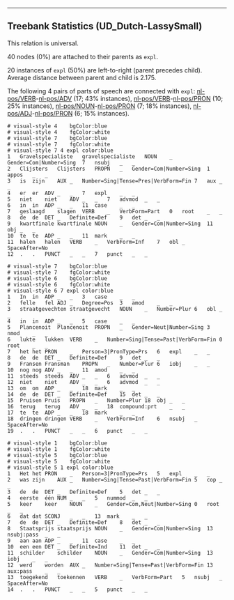 

--------------------------------------------------------------------------------

## Treebank Statistics (UD_Dutch-LassySmall)

This relation is universal.

40 nodes (0%) are attached to their parents as `expl`.

20 instances of `expl` (50%) are left-to-right (parent precedes child).
Average distance between parent and child is 2.175.

The following 4 pairs of parts of speech are connected with `expl`: [nl-pos/VERB]()-[nl-pos/ADV]() (17; 43% instances), [nl-pos/VERB]()-[nl-pos/PRON]() (10; 25% instances), [nl-pos/NOUN]()-[nl-pos/PRON]() (7; 18% instances), [nl-pos/ADJ]()-[nl-pos/PRON]() (6; 15% instances).


~~~ conllu
# visual-style 4	bgColor:blue
# visual-style 4	fgColor:white
# visual-style 7	bgColor:blue
# visual-style 7	fgColor:white
# visual-style 7 4 expl	color:blue
1	Gravelspecialiste	gravelspecialiste	NOUN	_	Gender=Com|Number=Sing	7	nsubj	_	_
2	Clijsters	Clijsters	PROPN	_	Gender=Com|Number=Sing	1	appos	_	_
3	is	zijn	AUX	_	Number=Sing|Tense=Pres|VerbForm=Fin	7	aux	_	_
4	er	er	ADV	_	_	7	expl	_	_
5	niet	niet	ADV	_	_	7	advmod	_	_
6	in	in	ADP	_	_	11	case	_	_
7	geslaagd	slagen	VERB	_	VerbForm=Part	0	root	_	_
8	de	de	DET	_	Definite=Def	9	det	_	_
9	kwartfinale	kwartfinale	NOUN	_	Gender=Com|Number=Sing	11	obj	_	_
10	te	te	ADP	_	_	11	mark	_	_
11	halen	halen	VERB	_	VerbForm=Inf	7	obl	_	SpaceAfter=No
12	.	.	PUNCT	_	_	7	punct	_	_

~~~


~~~ conllu
# visual-style 7	bgColor:blue
# visual-style 7	fgColor:white
# visual-style 6	bgColor:blue
# visual-style 6	fgColor:white
# visual-style 6 7 expl	color:blue
1	In	in	ADP	_	_	3	case	_	_
2	felle	fel	ADJ	_	Degree=Pos	3	amod	_	_
3	straatgevechten	straatgevecht	NOUN	_	Number=Plur	6	obl	_	_
4	in	in	ADP	_	_	5	case	_	_
5	Plancenoit	Plancenoit	PROPN	_	Gender=Neut|Number=Sing	3	nmod	_	_
6	lukte	lukken	VERB	_	Number=Sing|Tense=Past|VerbForm=Fin	0	root	_	_
7	het	het	PRON	_	Person=3|PronType=Prs	6	expl	_	_
8	de	de	DET	_	Definite=Def	9	det	_	_
9	Fransen	Fransman	PROPN	_	Number=Plur	6	iobj	_	_
10	nog	nog	ADV	_	_	11	amod	_	_
11	steeds	steeds	ADV	_	_	6	advmod	_	_
12	niet	niet	ADV	_	_	6	advmod	_	_
13	om	om	ADP	_	_	18	mark	_	_
14	de	de	DET	_	Definite=Def	15	det	_	_
15	Pruisen	Pruis	PROPN	_	Number=Plur	18	obj	_	_
16	terug	terug	ADV	_	_	18	compound:prt	_	_
17	te	te	ADP	_	_	18	mark	_	_
18	dringen	dringen	VERB	_	VerbForm=Inf	6	nsubj	_	SpaceAfter=No
19	.	.	PUNCT	_	_	6	punct	_	_

~~~


~~~ conllu
# visual-style 1	bgColor:blue
# visual-style 1	fgColor:white
# visual-style 5	bgColor:blue
# visual-style 5	fgColor:white
# visual-style 5 1 expl	color:blue
1	Het	het	PRON	_	Person=3|PronType=Prs	5	expl	_	_
2	was	zijn	AUX	_	Number=Sing|Tense=Past|VerbForm=Fin	5	cop	_	_
3	de	de	DET	_	Definite=Def	5	det	_	_
4	eerste	één	NUM	_	_	5	nummod	_	_
5	keer	keer	NOUN	_	Gender=Com,Neut|Number=Sing	0	root	_	_
6	dat	dat	SCONJ	_	_	13	mark	_	_
7	de	de	DET	_	Definite=Def	8	det	_	_
8	Staatsprijs	staatsprijs	NOUN	_	Gender=Com|Number=Sing	13	nsubj:pass	_	_
9	aan	aan	ADP	_	_	11	case	_	_
10	een	een	DET	_	Definite=Ind	11	det	_	_
11	schilder	schilder	NOUN	_	Gender=Com|Number=Sing	13	iobj	_	_
12	werd	worden	AUX	_	Number=Sing|Tense=Past|VerbForm=Fin	13	aux:pass	_	_
13	toegekend	toekennen	VERB	_	VerbForm=Part	5	nsubj	_	SpaceAfter=No
14	.	.	PUNCT	_	_	5	punct	_	_

~~~


